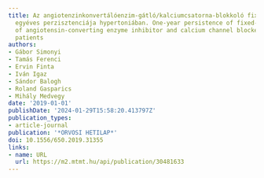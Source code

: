 ```yaml
---
title: Az angiotenzinkonvertálóenzim-gátló/kalciumcsatorna-blokkoló fix gyógyszer-kombinációk
  egyéves perzisztenciája hypertoniában. One-year persistence of fixed-dose combinations
  of angiotensin-converting enzyme inhibitor and calcium channel blocker in hypertensive
  patients
authors:
- Gábor Simonyi
- Tamás Ferenci
- Ervin Finta
- Iván Igaz
- Sándor Balogh
- Roland Gasparics
- Mihály Medvegy
date: '2019-01-01'
publishDate: '2024-01-29T15:58:20.413797Z'
publication_types:
- article-journal
publication: '*ORVOSI HETILAP*'
doi: 10.1556/650.2019.31355
links:
- name: URL
  url: https://m2.mtmt.hu/api/publication/30481633
---
```

